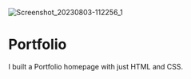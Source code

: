 ![Screenshot_20230803-112256_1](https://github.com/LarocheThreeEyeRaven/Portfolio/assets/104625938/eae728ab-c842-4f55-88e8-6e55fe7626e9)
# Portfolio
I built a Portfolio homepage with just HTML and CSS. 
